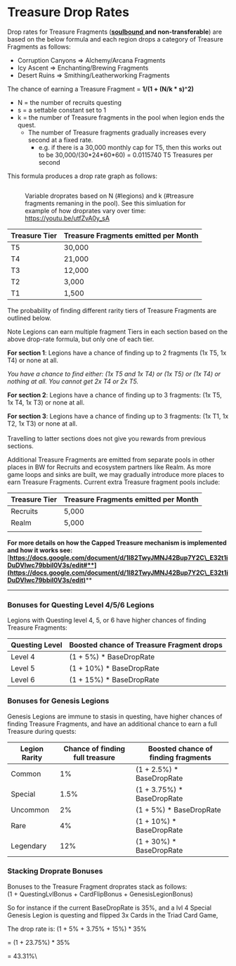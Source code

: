 # Treasure Drop Rates

Drop rates for Treasure Fragments ([**soulbound** ](https://vitalik.eth.limo/general/2022/01/26/soulbound.html)**and non-transferable**) are based on the below formula and each region drops a category of Treasure Fragments as follows:

* Corruption Canyons ⇒ Alchemy/Arcana Fragments
* Icy Ascent ⇒ Enchanting/Brewing Fragments
* Desert Ruins ⇒ Smithing/Leatherworking Fragments

The chance of earning a Treasure Fragment = **1/(1 + (N/k \* s)^2)**&#x20;

* N = the number of recruits questing
* s = a settable constant set to 1
* k =  the number of Treasure fragments in the pool when legion ends the quest.&#x20;
  * The number of Treasure fragments gradually increases every second at a fixed rate.
    * e.g. if there is a 30,000 monthly cap for T5, then this works out to be 30,000/(30\*24\*60\*60) = 0.0115740 T5 Treasures per second

This formula produces a drop rate graph as follows:

<figure><img src="https://lh4.googleusercontent.com/yAe1zSxJTOsxIgKeqXLZpIiygM0Q92GGggqOtqtCpimHVXyX27qoGd5eYsTG_CvWG8lKYVZJNYFD6dr9y_CFcfxl8k_k5Brzp5MQxZcl00zLdMCLVkdnzZPfwVuEaWcp7nW4UOR6V-Pfrj7zwA9z5_hd4MZcL1A3n3cJtIwrOCRfo0ozzzVAl6sL5w" alt=""><figcaption><p>Variable droprates based on N (#legions) and k (#treasure fragments remaning in the pool). See this simluation for example of how droprates vary over time: <a href="https://youtu.be/utfZvA0y_sA">https://youtu.be/utfZvA0y_sA	</a></p></figcaption></figure>



| Treasure Tier | Treasure Fragments emitted per Month |
| ------------- | ------------------------------------ |
| T5            | 30,000                               |
| T4            | 21,000                               |
| T3            | 12,000                               |
| T2            | 3,000                                |
| T1            | 1,500                                |

The probability of finding different rarity tiers of Treasure Fragments are outlined below.&#x20;

Note Legions can earn multiple fragment Tiers in each section based on the above drop-rate formula, but only one of each tier.

**For section 1**: Legions have a chance of finding up to 2 fragments (1x T5, 1x T4) or none at all.

_You have a chance to find either: (1x T5 and 1x T4) or (1x T5) or (1x T4) or nothing at all. You cannot get 2x T4 or 2x T5._

**For section 2**: Legions have a chance of finding up to 3 fragments: (1x T5, 1x T4, 1x T3) or none at all.

**For section 3**: Legions have a chance of finding up to 3 fragments: (1x T1, 1x T2, 1x T3) or none at all.\
\
Travelling to latter sections does not give you rewards from previous sections.



Additional Treasure Fragments are emitted from separate pools in other places in BW for Recruits and ecosystem partners like Realm. As more game loops and sinks are built, we may gradually introduce more places to earn Treasure Fragments. Current extra Treasure fragment pools include:

| Treasure Tier | Treasure Fragments emitted per Month |
| ------------- | ------------------------------------ |
| Recruits      | 5,000                                |
| Realm         | 5,000                                |
|               |                                      |





**For more details on how the Capped Treasure mechanism is implemented and how it works see:** [**https://docs.google.com/document/d/1l82TwyJMNJ42Bup7Y2C\_E32t1iDuDVIwc79bbiI0V3s/edit#**](https://docs.google.com/document/d/1l82TwyJMNJ42Bup7Y2C\_E32t1iDuDVIwc79bbiI0V3s/edit)****

****



### Bonuses for Questing Level 4/5/6 Legions <a href="#docs-internal-guid-c9503063-7fff-6414-44f5-cb6801d60334" id="docs-internal-guid-c9503063-7fff-6414-44f5-cb6801d60334"></a>

Legions with Questing level 4, 5, or 6 have higher chances of finding Treasure Fragments:

| Questing Level | Boosted chance of Treasure Fragment drops |
| -------------- | ----------------------------------------- |
| Level 4        | (1 + 5%) \* BaseDropRate                  |
| Level 5        | (1 + 10%) \* BaseDropRate                 |
| Level 6        | (1 + 15%) \* BaseDropRate                 |

### Bonuses for Genesis Legions <a href="#docs-internal-guid-c9503063-7fff-6414-44f5-cb6801d60334" id="docs-internal-guid-c9503063-7fff-6414-44f5-cb6801d60334"></a>

Genesis Legions are immune to stasis in questing, have higher chances of finding Treasure Fragments, and have an additional chance to earn a full Treasure during quests:

| Legion Rarity | Chance of finding full treasure | Boosted chance of finding fragments |
| ------------- | ------------------------------- | ----------------------------------- |
| Common        | 1%                              | (1 + 2.5%) \* BaseDropRate          |
| Special       | 1.5%                            | (1 + 3.75%) \* BaseDropRate         |
| Uncommon      | 2%                              | (1 + 5%) \* BaseDropRate            |
| Rare          | 4%                              | (1 + 10%) \* BaseDropRate           |
| Legendary     | 12%                             | (1 + 30%) \* BaseDropRate           |

### Stacking Droprate Bonuses

Bonuses to the Treasure Fragment droprates stack as follows:\
(1 + QuestingLvlBonus + CardFlipBonus + GenesisLegionBonus)

So for instance if the current BaseDropRate is 35%, and a lvl 4 Special Genesis Legion is questing and flipped 3x Cards in the Triad Card Game,

The drop rate is: (1 + 5% + 3.75% + 15%) \* 35%&#x20;

\= (1 + 23.75%) \* 35%

\= 43.31%\
